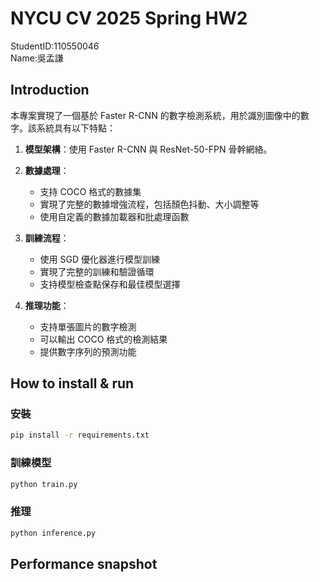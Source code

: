 # NYCU CV 2025 Spring HW2

StudentID:110550046  
Name:吳孟謙

## Introduction

本專案實現了一個基於 Faster R-CNN 的數字檢測系統，用於識別圖像中的數字。該系統具有以下特點：

1. **模型架構**：使用 Faster R-CNN 與 ResNet-50-FPN 骨幹網絡。

2. **數據處理**：
   - 支持 COCO 格式的數據集
   - 實現了完整的數據增強流程，包括顏色抖動、大小調整等
   - 使用自定義的數據加載器和批處理函數

3. **訓練流程**：
   - 使用 SGD 優化器進行模型訓練
   - 實現了完整的訓練和驗證循環
   - 支持模型檢查點保存和最佳模型選擇

4. **推理功能**：
   - 支持單張圖片的數字檢測
   - 可以輸出 COCO 格式的檢測結果
   - 提供數字序列的預測功能

## How to install & run

### 安裝

```bash
pip install -r requirements.txt
```

### 訓練模型

```bash
python train.py
```

### 推理

```bash
python inference.py
```

## Performance snapshot

